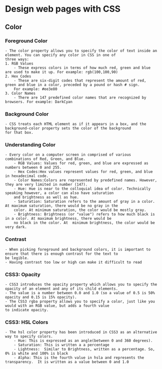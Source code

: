 # Design web pages with CSS
## Color
### Foreground Color
    - The color property allows you to specify the color of text inside an element. You can specify any color in CSS in one of 
    three ways:
    1. RGB Values
        - These express colors in terms of how much red, green and blue are used to make it up. For example: rgb(100,100,90)
    2. Hex Codes
        - These are six-digit codes that represent the amount of red, green and blue in a color, preceded by a pound or hash # sign.
        For example: #ee3e80
    3. Color Names
        - There are 147 predefined color names that are recognized by browsers. For example: DarkCyan
### Background Color
    - CSS treats each HTML element as if it appears in a box, and the background-color property sets the color of the background 
    for that box.
### Understanding Color
    - Every color on a computer screen in comprised of various combinations of Red, Green, and Blue. 
        - RGB Values: Values for red, green, and blue are expressed as numbers between 0 and 255.
        - Hex Codes:Hex values represent values for red, green, and blue in hexadecimal code.
        - Color Names:Colors are represented by predefined names. However, they are very limited in number (147).
        - Hue: Hue is near to the colloquial idea of color. Technically speaking however, a color can also have saturation 
        and brightness as well as hue.
        - Saturation: Saturation refers to the amount of gray in a color. At maximum saturation, there would be no gray in the 
        color. At minimum saturation, the color would be mostly gray.
        - Brightness: Brightness (or "value") refers to how much black is in a color. At maximum brightness, there would be 
        no black in the color. At  minimum brightness, the color would be very dark.
### Contrast
    - When picking foreground and background colors, it is important to ensure that there is enough contrast for the text to 
    be legible.
    - Having contrast too low or high can make it difficult to read
### CSS3: Opacity 
    - CSS3 introduces the opacity property which allows you to specify the opacity of an element and any of its child elements. 
    - The value is a number between 0.0 and 1.0 (so a value of 0.5 is 50% opacity and 0.15 is 15% opacity).
    - The CSS3 rgba property allows you to specify a color, just like you would with an RGB value, but adds a fourth value 
    to indicate opacity.
### CSS3: HSL Colors
    - The hsl color property has been introduced in CSS3 as an alternative way to specify colors.
        - Hue: This is expressed as an angle(between 0 and 360 degrees).
        - Saturation: This is written a a percentage
        - Lightness:  Similar to Brightness, written as a percentage. So, 0% is white and 100% is black
        - Alpha: This is the fourth value in hsla and represents the transparency.  It is written as a value between 0 and 1.0

